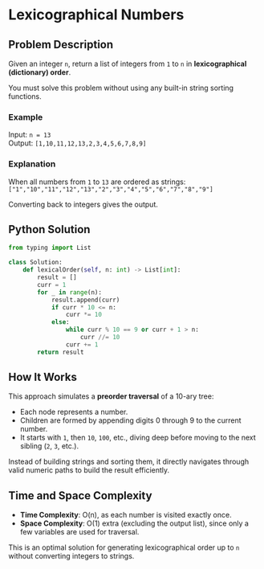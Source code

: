 # Lexicographical Numbers

## Problem Description

Given an integer `n`, return a list of integers from `1` to `n` in **lexicographical (dictionary) order**.

You must solve this problem without using any built-in string sorting functions.

### Example

Input: `n = 13`  
Output: `[1,10,11,12,13,2,3,4,5,6,7,8,9]`

### Explanation

When all numbers from `1` to `13` are ordered as strings:
`["1","10","11","12","13","2","3","4","5","6","7","8","9"]`

Converting back to integers gives the output.

## Python Solution

```python
from typing import List

class Solution:
    def lexicalOrder(self, n: int) -> List[int]:
        result = []
        curr = 1
        for _ in range(n):
            result.append(curr)
            if curr * 10 <= n:
                curr *= 10
            else:
                while curr % 10 == 9 or curr + 1 > n:
                    curr //= 10
                curr += 1
        return result
```

## How It Works

This approach simulates a **preorder traversal** of a 10-ary tree:

- Each node represents a number.
- Children are formed by appending digits 0 through 9 to the current number.
- It starts with `1`, then `10`, `100`, etc., diving deep before moving to the next sibling (`2`, `3`, etc.).

Instead of building strings and sorting them, it directly navigates through valid numeric paths to build the result efficiently.

## Time and Space Complexity

- **Time Complexity**: O(n), as each number is visited exactly once.
- **Space Complexity**: O(1) extra (excluding the output list), since only a few variables are used for traversal.

This is an optimal solution for generating lexicographical order up to `n` without converting integers to strings.

